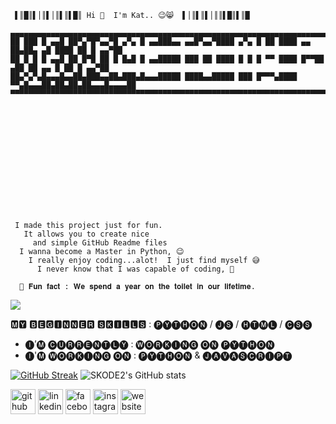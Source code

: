 
<!-- Typing Text -->
<svg viewBox="0 0 240 80" xmlns="http://www.w3.org/2000/svg">

     ▌║█║▌│║▌│║▌║▌█║ Hi 👋  I'm Kat.. 😉😸  ▌│║▌║▌│║║▌█║▌║█

    ▄▄▄▄▄▄▄▄▄▄▄▄▄▄▄▄▄▄▄▄▄▄▄▄▄▄▄▄▄▄▄▄▄▄▄▄▄▄▄▄▄▄▄▄▄▄▄▄▄▄▄▄▄▄▄▄▄▄▄▄▄▄▄▄▄▄▄▄▄▄▄▄▄▄▄▄▄▄▄▄▄▄▄▄▄▄▄▄▄▄▄▄▄
    ██ ███ █ ▄▄█ ██▀▄▀█▀▄▄▀█ ▄▀▄ █ ▄▄███▄▄ ▄▄█▀▄▄▀████ ▄▀▄ █ ██ ████ ▄▄ ██▄██▄ ▄█ ████ ██ █ ▄▄▀██
    ██ █ █ █ ▄▄█ ██ █▀█ ██ █ █▄█ █ ▄▄█████ ███ ██ ████ █ █ █ ▀▀ ████ █▀▀██ ▄██ ██ ▄▄ █ ██ █ ▄▄▀██
    ██▄▀▄▀▄█▄▄▄█▄▄██▄███▄▄██▄███▄█▄▄▄█████ ████▄▄█████ ███ █▀▀▀▄████ ▀▀▄█▄▄▄██▄██▄██▄██▄▄▄█▄▄▄▄██
    ▀▀▀▀▀▀▀▀▀▀▀▀▀▀▀▀▀▀▀▀▀▀▀▀▀▀▀▀▀▀▀▀▀▀▀▀▀▀▀▀▀▀▀▀▀▀▀▀▀▀▀▀▀▀▀▀▀▀▀▀▀▀▀▀▀▀▀▀▀▀▀▀▀▀▀▀▀▀▀▀▀▀▀▀▀▀▀▀▀▀▀▀▀

</svg>

<!-- Typing Text -->
<svg viewBox="0 0 240 80" xmlns="http://www.w3.org/2000/svg">

     I made this project just for fun. 
       It allows you to create nice 
         and simple GitHub Readme files 
      I wanna become a Master in Python, 😉
        I really enjoy coding...alot!  I just find myself 😅
          I never know that I was capable of coding, 🤣
          
      🚽 𝐅𝐮𝐧 𝐟𝐚𝐜𝐭 : 𝐖𝐞 𝐬𝐩𝐞𝐧𝐝 𝐚 𝐲𝐞𝐚𝐫 𝐨𝐧 𝐭𝐡𝐞 𝐭𝐨𝐢𝐥𝐞𝐭 𝐢𝐧 𝐨𝐮𝐫 𝐥𝐢𝐟𝐞𝐭𝐢𝐦𝐞. 
    
</svg>


<p align="left">
  <!-- Typing SVG by DenverCoder1 - https://github.com/DenverCoder1/readme-typing-svg -->
  <a href="https://github.com/DenverCoder1/readme-typing-svg">
    <img src="https://readme-typing-svg.demolab.com/?lines=I%20made%20this%20Projet%20for%20Fun;I'm%20a%20Beginner%20in%20Python;I%20 wanna%20become%20a%20Master%20in%20Python;Always%20learning%20new%20things&font=Fira%20Code&left=true&width=440&height=45&color=f75c7e&vCenter=true&pause=1000&size=22" /></a>
</p>

🅼🆈  🅱🅴🅶🅸🅽🅽🅴🆁  🆂🅺🅸🅻🅻🆂  : 🅟🅨🅣🅗🅞🅝 / 🅙🅢 / 🅗🅣🅜🅛 / 🅒🅢🅢

-  🅘’🅜  🅒🅤🅡🅡🅔🅝🅣🅛🅨 :  🅦🅞🅡🅚🅘🅝🅖 🅞🅝 🅟🅨🅣🅗🅞🅝
-  🅘'🅜  🅦🅞🅡🅚🅘🅝🅖  🅞🅝  : 🅟🅨🅣🅗🅞🅝  &  🅙🅐🅥🅐🅢🅒🅡🅘🅟🅣



[![GitHub Streak](https://streak-stats.demolab.com?user=SKODE2&theme=dark&card_width=400&hide_longest_streak=true)](https://git.io/streak-stats) ![SKODE2's GitHub stats](https://github-readme-stats.vercel.app/api?username=SKODE2&show_icons=true&theme=dark)


  
<!-- Image Banner-->

[<img src='https://cdn.jsdelivr.net/npm/simple-icons@3.0.1/icons/github.svg' alt='github' height='40'>](https://github.com/SKODE2)  [<img src='https://cdn.jsdelivr.net/npm/simple-icons@3.0.1/icons/linkedin.svg' alt='linkedin' height='40'>](https://www.linkedin.com/in/https://www.linkedin.com/in/khathawut-thongmee//)  [<img src='https://cdn.jsdelivr.net/npm/simple-icons@3.0.1/icons/facebook.svg' alt='facebook' height='40'>](https://www.facebook.com/https://www.facebook.com/profile.php?id=100009260654910)  [<img src='https://cdn.jsdelivr.net/npm/simple-icons@3.0.1/icons/instagram.svg' alt='instagram' height='40'>](https://www.instagram.com/skill_captorgraphy/)  [<img src='https://cdn.jsdelivr.net/npm/simple-icons@3.0.1/icons/icloud.svg' alt='website' height='40'>](https://meviler.w3spaces.com/index.html)  

